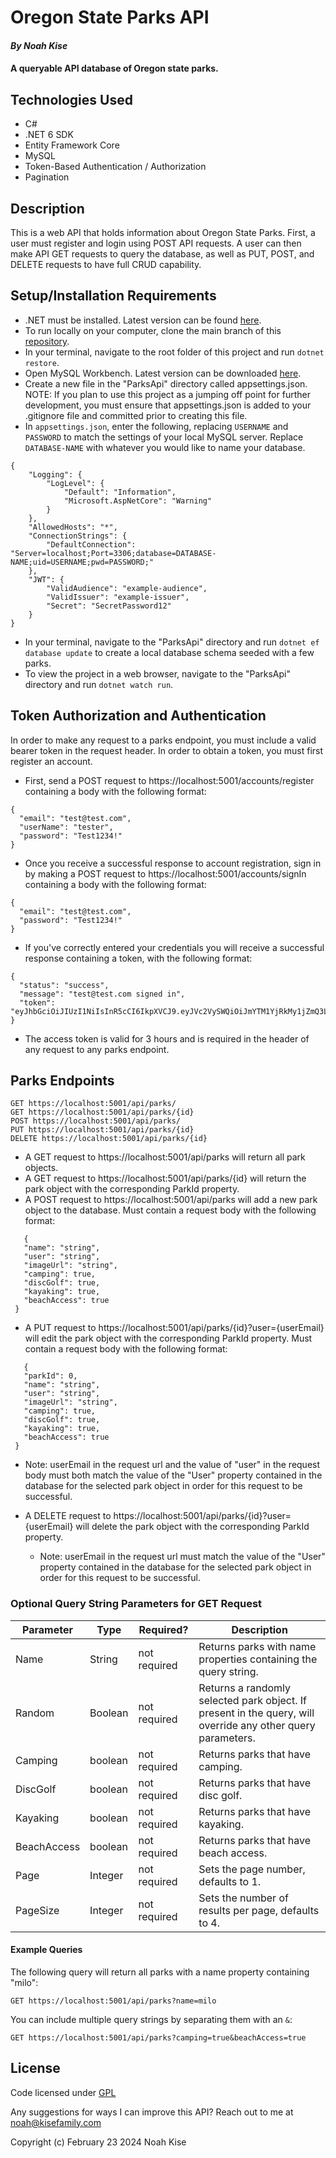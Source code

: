 # Oregon State Parks API

#### _By Noah Kise_

#### A queryable API database of Oregon state parks.

## Technologies Used

* C#
* .NET 6 SDK
* Entity Framework Core
* MySQL
* Token-Based Authentication / Authorization
* Pagination

## Description

This is a web API that holds information about Oregon State Parks. First, a user must register and login using POST API requests. A user can then make API GET requests to query the database, as well as PUT, POST, and DELETE requests to have full CRUD capability.

## Setup/Installation Requirements

* .NET must be installed. Latest version can be found [here](https://dotnet.microsoft.com/en-us/).
* To run locally on your computer, clone the main branch of this [repository](https://github.com/NoahKise/parks-api).
* In your terminal, navigate to the root folder of this project and run `dotnet restore`.
* Open MySQL Workbench. Latest version can be downloaded [here](https://dev.mysql.com/downloads/workbench/).
* Create a new file in the "ParksApi" directory called appsettings.json. NOTE: If you plan to use this project as a jumping off point for further development, you must ensure that appsettings.json is added to your .gitignore file and committed prior to creating this file.
* In `appsettings.json`, enter the following, replacing `USERNAME` and `PASSWORD` to match the settings of your local MySQL server. Replace `DATABASE-NAME` with whatever you would like to name your database.
  
```
{
    "Logging": {
        "LogLevel": {
            "Default": "Information",
            "Microsoft.AspNetCore": "Warning"
        }
    },
    "AllowedHosts": "*",
    "ConnectionStrings": {
        "DefaultConnection": "Server=localhost;Port=3306;database=DATABASE-NAME;uid=USERNAME;pwd=PASSWORD;"
    },
    "JWT": {
        "ValidAudience": "example-audience",
        "ValidIssuer": "example-issuer",
        "Secret": "SecretPassword12"
    }
}
```
* In your terminal, navigate to the "ParksApi" directory and run `dotnet ef database update` to create a local database schema seeded with a few parks.
* To view the project in a web browser, navigate to the "ParksApi" directory and run `dotnet watch run`.

## Token Authorization and Authentication

In order to make any request to a parks endpoint, you must include a valid bearer token in the request header. In order to obtain a token, you must first register an account.

* First, send a POST request to https://localhost:5001/accounts/register containing a body with the following format:
```
{
  "email": "test@test.com",
  "userName": "tester",
  "password": "Test1234!"
}
```
* Once you receive a successful response to account registration, sign in by making a POST request to https://localhost:5001/accounts/signIn containing a body with the following format:
```
{
  "email": "test@test.com",
  "password": "Test1234!"
}
```
* If you've correctly entered your credentials you will receive a successful response containing a token, with the following format:
```
{
  "status": "success",
  "message": "test@test.com signed in",
  "token": "eyJhbGciOiJIUzI1NiIsInR5cCI6IkpXVCJ9.eyJVc2VySWQiOiJmYTM1YjRkMy1jZmQ3LTQxOWItODVjYi1kMGE4MWVhMjFmY2EiLCJleHAiOjE3MDg3MzQ0MzEsImlzcyI6ImV4YW1wbGUtaXNzdWVyIiwiYXVkIjoiZXhhbXBsZS1hdWRpZW5jZSJ9.Ah9YlqCnb9fyk7W36FvAgYcreuLqHITPpE0ZMfwH4lM"
}
```
* The access token is valid for 3 hours and is required in the header of any request to any parks endpoint.

## Parks Endpoints

```
GET https://localhost:5001/api/parks/
GET https://localhost:5001/api/parks/{id}
POST https://localhost:5001/api/parks/
PUT https://localhost:5001/api/parks/{id}
DELETE https://localhost:5001/api/parks/{id}
```

 -   A GET request to https://localhost:5001/api/parks will return all park objects.
 -   A GET request to https://localhost:5001/api/parks/{id} will return the park object with the corresponding ParkId property.
 -   A POST request to https://localhost:5001/api/parks will add a new park object to the database. Must contain a request body with the following format:
 ```
    {
    "name": "string",
    "user": "string",
    "imageUrl": "string",
    "camping": true,
    "discGolf": true,
    "kayaking": true,
    "beachAccess": true
  }
  ```
 -   A PUT request to https://localhost:5001/api/parks/{id}?user={userEmail} will edit the park object with the corresponding ParkId property. Must contain a request body with the following format:
 ```
    {
    "parkId": 0,
    "name": "string",
    "user": "string",
    "imageUrl": "string",
    "camping": true,
    "discGolf": true,
    "kayaking": true,
    "beachAccess": true
  }
  ```
 -   Note: userEmail in the request url and the value of "user" in the request body must both match the value of the "User" property contained in the database for the selected park object in order for this request to be successful.

 -   A DELETE request to https://localhost:5001/api/parks/{id}?user={userEmail} will delete the park object with the corresponding ParkId property.
      * Note: userEmail in the request url must match the value of the "User" property contained in the database for the selected park object in order for this request to be successful.

### Optional Query String Parameters for GET Request
| Parameter   | Type        |  Required?    | Description |
| ----------- | ----------- | -----------  | ----------- |
| Name     | String      | not required | Returns parks with name properties containing the query string. |
| Random        | Boolean      | not required | Returns a randomly selected park object. If present in the query, will override any other query parameters. |
| Camping  | boolean      | not required | Returns parks that have camping. |
| DiscGolf  | boolean      | not required | Returns parks that have disc golf. |
| Kayaking  | boolean      | not required | Returns parks that have kayaking. |
| BeachAccess  | boolean      | not required | Returns parks that have beach access. |
| Page  | Integer      | not required | Sets the page number, defaults to 1. |
| PageSize | Integer | not required | Sets the number of results per page, defaults to 4. |

#### Example Queries

The following query will return all parks with a name property containing "milo":

```
GET https://localhost:5001/api/parks?name=milo
```
You can include multiple query strings by separating them with an `&`:

```
GET https://localhost:5001/api/parks?camping=true&beachAccess=true
```
## License

Code licensed under [GPL](LICENSE.txt)

Any suggestions for ways I can improve this API? Reach out to me at noah@kisefamily.com

Copyright (c) February 23 2024 Noah Kise